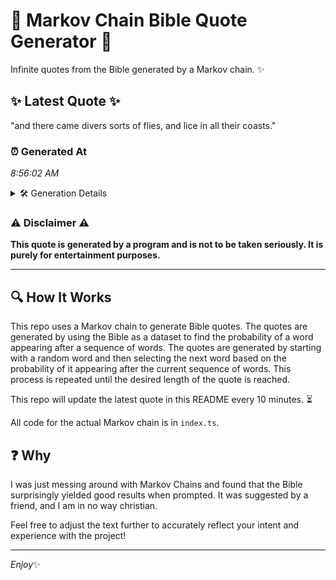# 📖 Markov Chain Bible Quote Generator 📖

Infinite quotes from the Bible generated by a Markov chain. ✨

## ✨ Latest Quote ✨
"and there came divers sorts of flies, and lice in all their coasts."

### ⏰ Generated At
*8:56:02 AM*

<details>
    <summary>🛠️ Generation Details</summary>
    <p>
        <strong>🌱 Seed:</strong> and<br>
        <strong>🔄 Iterations:</strong> 12<br>
        <strong>📜 Context History:</strong><br>[ and ]: there<br>[ and, there ]: came<br>[ and, there, came ]: divers<br>[ and, there, came, divers ]: sorts<br>[ and, there, came, divers, sorts ]: of<br>[ and, there, came, divers, sorts, of ]: flies,<br>[ there, came, divers, sorts, of, flies, ]: and<br>[ came, divers, sorts, of, flies,, and ]: lice<br>[ divers, sorts, of, flies,, and, lice ]: in<br>[ sorts, of, flies,, and, lice, in ]: all<br>[ of, flies,, and, lice, in, all ]: their<br>[ flies,, and, lice, in, all, their ]: coasts.<br>
    </p>
</details>

### ⚠️ Disclaimer ⚠️
**This quote is generated by a program and is not to be taken seriously. It is purely for entertainment purposes.**

---

## 🔍 How It Works

This repo uses a Markov chain to generate Bible quotes. The quotes are generated by using the Bible as a dataset to find the probability of a word appearing after a sequence of words. The quotes are generated by starting with a random word and then selecting the next word based on the probability of it appearing after the current sequence of words. This process is repeated until the desired length of the quote is reached.

This repo will update the latest quote in this README every 10 minutes. ⏳

All code for the actual Markov chain is in `index.ts`.

## ❓ Why

I was just messing around with Markov Chains and found that the Bible surprisingly yielded good results when prompted. 
It was suggested by a friend, and I am in no way christian.

Feel free to adjust the text further to accurately reflect your intent and experience with the project!

---

*Enjoy*✨
